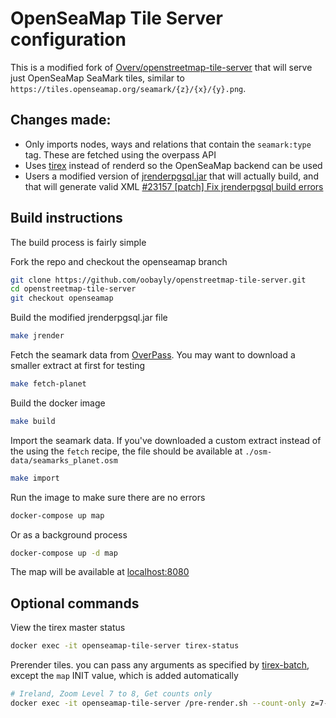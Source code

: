 # OpenSeaMap Tile Server configuration

This is a modified fork of [Overv/openstreetmap-tile-server](https://github.com/Overv/openstreetmap-tile-server) that will serve just OpenSeaMap SeaMark tiles, similar to `https://tiles.openseamap.org/seamark/{z}/{x}/{y}.png`.

## Changes made:
- Only imports nodes, ways and relations that contain the `seamark:type` tag. These are fetched using the overpass API
- Uses [tirex](https://github.com/openstreetmap/tirex) instead of renderd so the OpenSeaMap backend can be used
- Users a modified version of [jrenderpgsql.jar](https://github.com/oobayly/josm-plugins.git/) that will actually build, and that will generate valid XML [#23157 [patch] Fix jrenderpgsql build errors](https://josm.openstreetmap.de/ticket/23157)

## Build instructions

The build process is fairly simple

Fork the repo and checkout the openseamap branch
```bash
git clone https://github.com/oobayly/openstreetmap-tile-server.git
cd openstreetmap-tile-server
git checkout openseamap
```

Build the modified jrenderpgsql.jar file
```bash
make jrender
```

Fetch the seamark data from [OverPass](https://overpass-turbo.eu/). You may want to download a smaller extract at first for testing
```bash
make fetch-planet
```

Build the docker image
```bash
make build
```

Import the seamark data. If you've downloaded a custom extract instead of the using the `fetch` recipe, the file should be available at `./osm-data/seamarks_planet.osm`
```bash
make import
```

Run the image to make sure there are no errors
```bash
docker-compose up map
```

Or as a background process
```bash
docker-compose up -d map
```

The map will be available at [localhost:8080](http://localhost:8080/)

## Optional commands

View the tirex master status
```bash
docker exec -it openseamap-tile-server tirex-status
```

Prerender tiles. you can pass any arguments as specified by [tirex-batch](https://wiki.openstreetmap.org/wiki/Tirex/Commands/tirex-batch), except the `map` INIT value, which is added automatically
```bash
# Ireland, Zoom Level 7 to 8, Get counts only
docker exec -it openseamap-tile-server /pre-render.sh --count-only z=7-8 bbox=-9.97708574059,51.6693012559,-6.03298539878,55.1316222195
```
